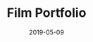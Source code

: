 ---
title: Film Portfolio
date: 2019-05-09
published: true
tags: ['Web app']
skill_tags: ['Javascript', 'Vue', 'CSS', 'HTML']
series: false
canonical_url: false
cover_image: ./images/film-portfolio.jpg
description: "A film portfolio displaying a videographer's Youtube films in a templated website"
url: https://aref.works/hanna
---    